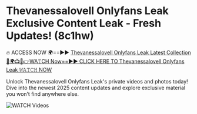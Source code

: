# Thevanessalovell Onlyfans Leak Exclusive Content Leak - Fresh Updates! (8c1hw)

🔥 ACCESS NOW 🌍==►► <a href="https://tinyurl.com/3fjeunct" rel="nofollow">Thevanessalovell Onlyfans Leak Latest Collection</a></h3>
[🔴🌍📺📱👉WA𝚃CH Now==►► CLICK HERE TO Thevanessalovell Onlyfans Leak 𝚆𝙰𝚃𝙲𝙷 NOW](https://tinyurl.com/3fjeunct)

Unlock Thevanessalovell Onlyfans Leak's private videos and photos today! Dive into the newest 2025 content updates and explore exclusive material you won’t find anywhere else.


<a href="https://tinyurl.com/3fjeunct" rel="nofollow" data-target="animated-image.originalLink"><img src="https://camo.githubusercontent.com/8a4f000d20f83aca3bf7ec5f350d767afa0574a8a352519fd8cfa583a6f93a33/68747470733a2f2f692e696d6775722e636f6d2f644a486b345a712e676966" alt="WATCH Videos" data-canonical-src="https://i.imgur.com/dJHk4Zq.gif" style="max-width: 100%; display: inline-block;" data-target="animated-image.originalImage"></a>
